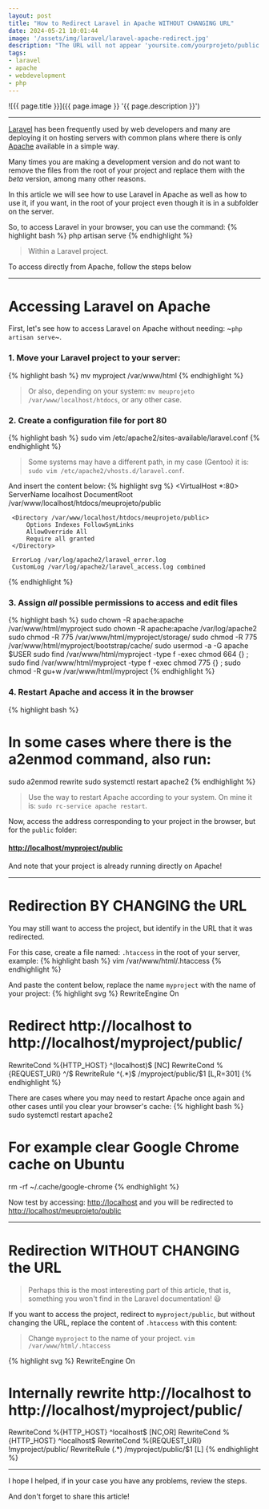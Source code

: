 ```yaml
---
layout: post
title: "How to Redirect Laravel in Apache WITHOUT CHANGING URL"
date: 2024-05-21 10:01:44
image: '/assets/img/laravel/laravel-apache-redirect.jpg'
description: "The URL will not appear 'yoursite.com/yourprojeto/public' but only: 'yoursite.com'"
tags:
- laravel
- apache
- webdevelopment
- php
---
```


![{{ page.title }}]({{ page.image }} '{{ page.description }}')

---

[Laravel](https://terminalroot.com/tags#laravel) has been frequently used by web developers and many are deploying it on hosting servers with common plans where there is only [Apache](https://terminalroot.com/tags#apache) available in a simple way.

Many times you are making a development version and do not want to remove the files from the root of your project and replace them with the *beta* version, among many other reasons.

In this article we will see how to use Laravel in Apache as well as how to use it, if you want, in the root of your project even though it is in a subfolder on the server.

So, to access Laravel in your browser, you can use the command:
{% highlight bash %}
php artisan serve
{% endhighlight %}
> Within a Laravel project.

To access directly from Apache, follow the steps below

---

# Accessing Laravel on Apache
First, let's see how to access Laravel on Apache without needing: ~`php artisan serve`~.

### 1. Move your Laravel project to your server:
{% highlight bash %}
mv myproject /var/www/html
{% endhighlight %}
> Or also, depending on your system: `mv meuprojeto /var/www/localhost/htdocs`, or any other case.

### 2. Create a configuration file for port 80
{% highlight bash %}
sudo vim /etc/apache2/sites-available/laravel.conf
{% endhighlight %}
> Some systems may have a different path, in my case (Gentoo) it is: `sudo vim /etc/apache2/vhosts.d/laravel.conf`.

And insert the content below:
{% highlight svg %}
<VirtualHost *:80>
     ServerName localhost
     DocumentRoot /var/www/localhost/htdocs/meuprojeto/public

     <Directory /var/www/localhost/htdocs/meuprojeto/public>
         Options Indexes FollowSymLinks
         AllowOverride All
         Require all granted
     </Directory>

     ErrorLog /var/log/apache2/laravel_error.log
     CustomLog /var/log/apache2/laravel_access.log combined
</VirtualHost>
{% endhighlight %}

### 3. Assign *all* possible permissions to access and edit files
{% highlight bash %}
sudo chown -R apache:apache /var/www/html/myproject
sudo chown -R apache:apache /var/log/apache2
sudo chmod -R 775 /var/www/html/myproject/storage/
sudo chmod -R 775 /var/www/html/myproject/bootstrap/cache/
sudo usermod -a -G apache $USER
sudo find /var/www/html/myproject -type f -exec chmod 664 {} \;
sudo find /var/www/html/myproject -type f -exec chmod 775 {} \;
sudo chmod -R gu+w /var/www/html/myproject
{% endhighlight %}

### 4. Restart Apache and access it in the browser
{% highlight bash %}
# In some cases where there is the a2enmod command, also run:
sudo a2enmod rewrite
sudo systemctl restart apache2
{% endhighlight %}
> Use the way to restart Apache according to your system. On mine it is: `sudo rc-service apache restart`.

Now, access the address corresponding to your project in the browser, but for the `public` folder:
#### <http://localhost/myproject/public>

And note that your project is already running directly on Apache!

---

# Redirection BY CHANGING the URL
You may still want to access the project, but identify in the URL that it was redirected.

For this case, create a file named: `.htaccess` in the root of your server, example:
{% highlight bash %}
vim /var/www/html/.htaccess
{% endhighlight %}

And paste the content below, replace the name `myproject` with the name of your project:
{% highlight svg %}
RewriteEngine On

# Redirect http://localhost to http://localhost/myproject/public/
RewriteCond %{HTTP_HOST} ^(localhost)$ [NC]
RewriteCond %{REQUEST_URI} ^/$
RewriteRule ^(.*)$ /myproject/public/$1 [L,R=301]
{% endhighlight %}

There are cases where you may need to restart Apache once again and other cases until you clear your browser's cache:
{% highlight bash %}
sudo systemctl restart apache2

# For example clear Google Chrome cache on Ubuntu
rm -rf ~/.cache/google-chrome
{% endhighlight %}

Now test by accessing: <http://localhost> and you will be redirected to <http://localhost/meuprojeto/public>

---

# Redirection WITHOUT CHANGING the URL
> Perhaps this is the most interesting part of this article, that is, something you won't find in the Laravel documentation! 😃

If you want to access the project, redirect to `myproject/public`, but without changing the URL, replace the content of `.htaccess` with this content:
> Change `myproject` to the name of your project. `vim /var/www/html/.htaccess`

{% highlight svg %}
RewriteEngine On

# Internally rewrite http://localhost to http://localhost/myproject/public/
RewriteCond %{HTTP_HOST} ^localhost$ [NC,OR]
RewriteCond %{HTTP_HOST} ^localhost$
RewriteCond %{REQUEST_URI} !myproject/public/
RewriteRule (.*) /myproject/public/$1 [L]
{% endhighlight %}

----

I hope I helped, if in your case you have any problems, review the steps.

And don't forget to share this article!
